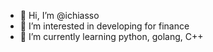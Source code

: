 - 👋 Hi, I’m @ichiasso
- 👀 I’m interested in developing for finance
- 🌱 I’m currently learning python, golang, C++

<!---
ichiasso/ichiasso is a ✨ special ✨ repository because its `README.md` (this file) appears on your GitHub profile.
You can click the Preview link to take a look at your changes.
--->

